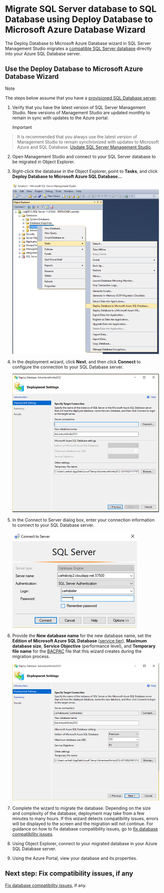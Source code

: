 <properties
   pageTitle="Migrate SQL Server database to SQL Database using Deploy Database to Microsoft Azure Database Wizard"
   description="Microsoft Azure SQL Database, database migration, Microsoft Azure Database Wizard"
   services="sql-database"
   documentationCenter=""
   authors="carlrabeler"
   manager="jeffreyg"
   editor=""/>

<tags
   ms.service="sql-database"
   ms.devlang="NA"
   ms.topic="article"
   ms.tgt_pltfrm="NA"
   ms.workload="data-management"
   ms.date="12/17/2015"
   ms.author="carlrab"/>

# Migrate SQL Server database to SQL Database using Deploy Database to Microsoft Azure Database Wizard
The Deploy Database to Microsoft Azure Database wizard in SQL Server Management Studio migrates a [compatible SQL Server database](../sql-database-cloud-migrate.md) directly into your Azure SQL Database server.

## Use the Deploy Database to Microsoft Azure Database Wizard
> [!NOTE]
> The steps below assume that you have a [provisioned SQL Database server](../sql-database-get-started.md).
> 
> 
1. Verify that you have the latest version of SQL Server Management Studio. New versions of Management Studio are updated monthly to remain in sync with updates to the Azure portal.

   > [!IMPORTANT]
> It is recommended that you always use the latest version of Management Studio to remain synchronized with updates to Microsoft Azure and SQL Database. [Update SQL Server Management Studio](https://msdn.microsoft.com/library/mt238290.aspx).
> 
2. Open Management Studio and connect to your SQL Server database to be migrated in Object Explorer.

3. Right-click the  database in the Object Explorer, point to **Tasks**, and click **Deploy Database to Microsoft Azure SQL Database…**

    ![Deploy to Azure from Tasks menu](./media/sql-database-cloud-migrate/MigrateUsingDeploymentWizard01.png)

4. In the deployment wizard, click **Next**, and then click **Connect** to configure the connection to your SQL Database server.

   ![Deploy to Azure from Tasks menu](./media/sql-database-cloud-migrate/MigrateUsingDeploymentWizard002.png)

5. In the Connect to Server dialog box, enter your connection information to connect to your SQL Database server.

    ![Deploy to Azure from Tasks menu](./media/sql-database-cloud-migrate/MigrateUsingDeploymentWizard00.png)

6. Provide the **New database name** for the new database name, set the **Edition of Microsoft Azure SQL Database** ([service tier](sql-database-service-tiers.md)), **Maximum database size**, **Service Objective** (performance level), and **Temporary file name** for the [BACPAC](https://msdn.microsoft.com/library/ee210546.aspx#Anchor_4) file that this wizard creates during the migration process. 

   ![Export settings](./media/sql-database-cloud-migrate/MigrateUsingDeploymentWizard02.png)

7. Complete the wizard to migrate the database. Depending on the size and complexity of the database, deployment may take from a few minutes to many hours. If this wizard detects compatibility issues, errors will be displayed to the screen and the migration will not continue. For guidance on how to fix database compatibility issues, go to [fix database compatibility issues](sql-database-cloud-migrate-fix-compatibility-issues.md).

8. Using Object Explorer, connect to your migrated database in your Azure SQL Database server.

9. Using the Azure Portal, view your database and its properties.

## Next step: Fix compatibility issues, if any
[Fix database compatibility issues](sql-database-cloud-migrate-fix-compatibility-issues.md), if any.

